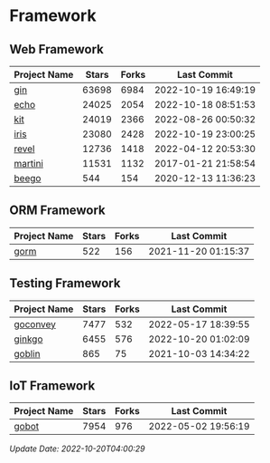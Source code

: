 # Framework

## Web Framework
| Project Name | Stars | Forks | Last Commit |
| ------------ | ----- | ----- | ----------- |
| [gin](https://github.com/gin-gonic/gin) | 63698 | 6984 | 2022-10-19 16:49:19 |
| [echo](https://github.com/labstack/echo) | 24025 | 2054 | 2022-10-18 08:51:53 |
| [kit](https://github.com/go-kit/kit) | 24019 | 2366 | 2022-08-26 00:50:32 |
| [iris](https://github.com/kataras/iris) | 23080 | 2428 | 2022-10-19 23:00:25 |
| [revel](https://github.com/revel/revel) | 12736 | 1418 | 2022-04-12 20:53:30 |
| [martini](https://github.com/go-martini/martini) | 11531 | 1132 | 2017-01-21 21:58:54 |
| [beego](https://github.com/astaxie/beego) | 544 | 154 | 2020-12-13 11:36:23 |

## ORM Framework
| Project Name | Stars | Forks | Last Commit |
| ------------ | ----- | ----- | ----------- |
| [gorm](https://github.com/jinzhu/gorm) | 522 | 156 | 2021-11-20 01:15:37 |

## Testing Framework
| Project Name | Stars | Forks | Last Commit |
| ------------ | ----- | ----- | ----------- |
| [goconvey](https://github.com/smartystreets/goconvey) | 7477 | 532 | 2022-05-17 18:39:55 |
| [ginkgo](https://github.com/onsi/ginkgo) | 6455 | 576 | 2022-10-20 01:02:09 |
| [goblin](https://github.com/franela/goblin) | 865 | 75 | 2021-10-03 14:34:22 |

## IoT Framework
| Project Name | Stars | Forks | Last Commit |
| ------------ | ----- | ----- | ----------- |
| [gobot](https://github.com/hybridgroup/gobot) | 7954 | 976 | 2022-05-02 19:56:19 |

*Update Date: 2022-10-20T04:00:29*